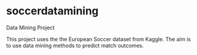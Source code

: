 # soccerdatamining
Data Mining Project

This project uses the the European Soccer dataset from Kaggle. The aim is to use data mining methods to  predict match outcomes.
